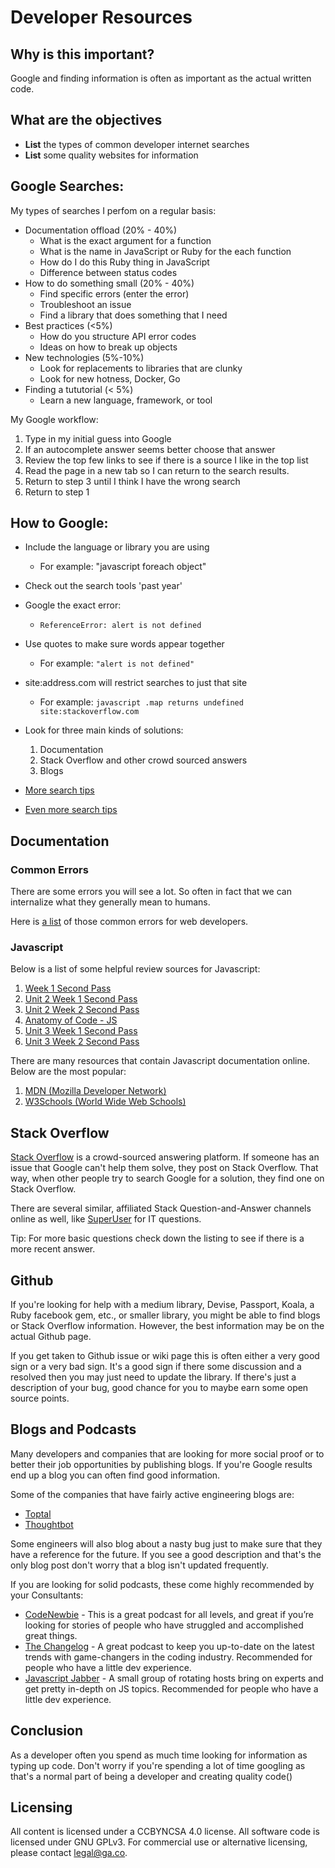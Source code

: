 # Developer Resources

## Why is this important?
Google and finding information is often as important as the actual written code. 

## What are the objectives
- **List** the types of common developer internet searches
- **List** some quality websites for information

## Google Searches: 
[Comment]: # (9:10) 

My types of searches I perfom on a regular basis:
- Documentation offload (20% - 40%)
  - What is the exact argument for a function
  - What is the name in JavaScript or Ruby for the each function
  - How do I do this Ruby thing in JavaScript
  - Difference between status codes
- How to do something small (20% - 40%)
  - Find specific errors (enter the error)
  - Troubleshoot an issue
  - Find a library that does something that I need
- Best practices (<5%)
  - How do you structure API error codes
  - Ideas on how to break up objects
- New technologies (5%-10%)
  - Look for replacements to libraries that are clunky
  - Look for new hotness, Docker, Go 
- Finding a tututorial (< 5%)
  - Learn a new language, framework, or tool

My Google workflow:

1. Type in my initial guess into Google
2. If an autocomplete answer seems better choose that answer
3. Review the top few links to see if there is a source I like in the top list 
4. Read the page in a new tab so I can return to the search results.
5. Return to step 3 until I think I have the wrong search
6. Return to step 1 

[CFU]: # (Ask for other workflows)

## How to Google:

  - Include the language or library you are using
    - For example: "javascript foreach object"

  - Check out the search tools 'past year'

  - Google the exact error:
    - `ReferenceError: alert is not defined`

  - Use quotes to make sure words appear together
    - For example: `"alert is not defined"`

  - site:address.com will restrict searches to just that site
    - For example: `javascript .map returns undefined site:stackoverflow.com`

  - Look for three main kinds of solutions:

    1. Documentation
    2. Stack Overflow and other crowd sourced answers
    3. Blogs
    
  - [More search tips](http://motto.time.com/4116259/google-search/)
  - [Even more search tips](http://www.digitaltrends.com/computing/the-35-best-google-search-tips-and-tricks/)

## Documentation

### Common Errors

There are some errors you will see a lot.  So often in fact that we can internalize what they generally mean to humans.

Here is [a list](https://github.com/den-wdi-2/developer-resources/blob/master/common_errors.md) of those common errors for web developers.

### Javascript

Below is a list of some helpful review sources for Javascript:

1. [Week 1 Second Pass](https://github.com/den-wdi-2/week1_secondPass)
2. [Unit 2 Week 1 Second Pass](https://github.com/den-wdi-2/unit2_week1_secondpass)
3. [Unit 2 Week 2 Second Pass](https://github.com/den-wdi-2/unit2_week2_secondpass)
2. [Anatomy of Code - JS](http://www.anatomyofcode.com/)
5. [Unit 3 Week 1 Second Pass](https://github.com/den-wdi-2/unit3_week1_secondpass)
1. [Unit 3 Week 2 Second Pass](https://github.com/den-wdi-2/unit3_week2_secondpass)

There are many resources that contain Javascript documentation online.  Below are the most popular:

1. [MDN (Mozilla Developer Network)](https://developer.mozilla.org/en-US/docs/Web/JavaScript)
2. [W3Schools (World Wide Web Schools)](http://www.w3schools.com/js/default.asp)


## Stack Overflow
[Comment]: # (9:20) 

[Stack Overflow](http://stackoverflow.com/) is a crowd-sourced answering platform.  If someone has an issue that Google 
can't help them solve, they post on Stack Overflow.  That way, when other people try to search Google for a solution, 
they find one on Stack Overflow.

There are several similar, affiliated Stack Question-and-Answer channels online as well, like 
[SuperUser](http://superuser.com/) for IT questions.

Tip: For more basic questions check down the listing to see if there is a more recent answer.

## Github

If you're looking for help with a medium library, Devise, Passport, Koala, a Ruby facebook gem, etc., or smaller 
library, you might be able to find blogs or Stack Overflow information. However, the best information may be on the 
actual Github page. 

If you get taken to Github issue or wiki page this is often either a very good sign or a very bad 
sign. It's a good sign if there some discussion and a resolved then you may just need to update the library. If there's 
just a description of your bug, good chance for you to maybe earn some open source points.

## Blogs and Podcasts
[CFU]: # (Ask students for blogs)
[Comment]: # (9:25) 
Many developers and companies that are looking for more social proof or to better their job opportunities by publishing 
blogs. If you're Google results end up a blog you can often find good information.

Some of the companies that have fairly active engineering blogs are:

* [Toptal](https://www.toptal.com/blog)
* [Thoughtbot](https://robots.thoughtbot.com/)

Some engineers will also blog about a nasty bug just to make sure that they have a reference for the future. If you see
a good description and that's the only blog post don't worry that a blog isn't updated frequently.

If you are looking for solid podcasts, these come highly recommended by your Consultants:

* [CodeNewbie](http://www.codenewbie.org/) - This is a great podcast for all levels, and great if you’re looking for stories of people who have struggled and accomplished great things.
* [The Changelog](https://changelog.com/) -  A great podcast to keep you up-to-date on the latest trends with game-changers in the coding industry.  Recommended for people who have a little dev experience.
* [Javascript Jabber](https://devchat.tv/js-jabber) - A small group of rotating hosts bring on experts and get pretty in-depth on JS topics.  Recommended for people who have a little dev experience.

## Conclusion  
[Comment]: # (9:30) 

As a developer often you spend as much time looking for information as typing up code. Don't worry if you're spending a 
lot of time googling as that's a normal part of being a developer and creating quality code()

## Licensing
All content is licensed under a CC­BY­NC­SA 4.0 license.
All software code is licensed under GNU GPLv3. For commercial use or alternative licensing, please contact legal@ga.co.

